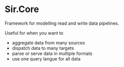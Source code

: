 # Sir.Core

Framework for modelling read and write data pipelines. 

Useful for when you want to

- aggregate data from many sources 
- dispatch data to many targets 
- parse or serve data in multiple formats 
- use one query langue for all data